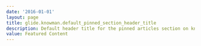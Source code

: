 ```yaml
---
date: '2016-01-01'
layout: page
title: glide.knowman.default_pinned_section_header_title
description: Default header title for the pinned articles section on knowledge home pages.
value: Featured Content
---
```

